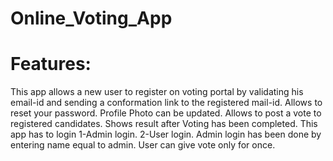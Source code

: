 # Online_Voting_App

# Features:

This app allows a new user to register on voting portal by validating his email-id and sending a conformation link to the registered mail-id.
Allows to reset your password.
Profile Photo can be updated.
Allows to post a vote to registered candidates.
Shows result after Voting has been completed.
This app has to login 1-Admin login.  2-User login.
Admin login has been done by entering name equal to admin.
User can give vote only for once.
